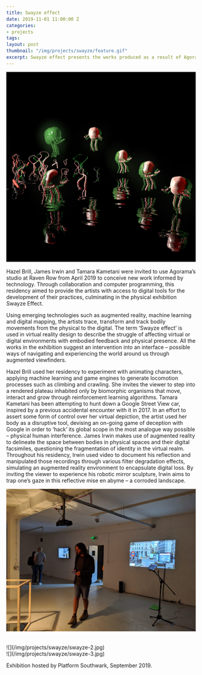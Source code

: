```yaml
---
title: Swayze effect
date: 2019-11-01 11:00:00 Z
categories:
- projects
tags: 
layout: post
thumbnail: "/img/projects/swayze/feature.gif"
excerpt: Swayze effect presents the works produced as a result of Agorama’s 2019 Artistic Residencies Programme. The term ‘Swayze effect’ is used in virtual reality design to describe the struggle of affecting virtual or digital environments with embodied feedback and physical presence. Exhibiting artists - Hazel Brill, James Irwin and Tamara Kametani. Exhibition hosted by Platform Southwark.
---
```


![](/img/projects/swayze/swayze-4.jpg)

Hazel Brill, James Irwin and Tamara Kametani were invited to use Agorama’s studio at Raven Row from April 2019 to conceive new work informed by technology. Through collaboration and computer programming, this residency aimed to provide the artists with access to digital tools for the development of their practices, culminating in the physical exhibition Swayze Effect.

Using emerging technologies such as augmented reality, machine learning and digital mapping, the artists trace, transform and track bodily movements from the physical to the digital. The term ‘Swayze effect’ is used in virtual reality design to describe the struggle of affecting virtual or digital environments with embodied feedback and physical presence. All the works in the exhibition suggest an intervention into an interface – possible ways of navigating and experiencing the world around us through augmented viewfinders. 

Hazel Brill used her residency to experiment with animating characters, applying machine learning and game engines to generate locomotion processes such as climbing and crawling. She invites the viewer to step into a rendered plateau inhabited only by biomorphic organisms that move, interact and grow through reinforcement learning algorithms. Tamara Kametani has been attempting to hunt down a Google Street View car, inspired by a previous accidental encounter with it in 2017. In an effort to assert some form of control over her virtual depiction, the artist used her body as a disruptive tool, devising an on-going game of deception with Google in order to ‘hack’ its global scope in the most analogue way possible – physical human interference. James Irwin makes use of augmented reality to delineate the space between bodies in physical spaces and their digital facsimiles, questioning the fragmentation of identity in the virtual realm. Throughout his residency, Irwin used video to document his reflection and manipulated those recordings through various filter degradation effects, simulating an augmented reality environment to encapsulate digital loss. By inviting the viewer to experience his robotic mirror sculpture, Irwin aims to trap one’s gaze in this reflective mise en abyme – a corroded landscape.

![](/img/projects/swayze/swayze-1.jpg)

<br>
![](/img/projects/swayze/swayze-2.jpg)

<br>
![](/img/projects/swayze/swayze-3.jpg)


Exhibition hosted by Platform Southwark, September 2019.
